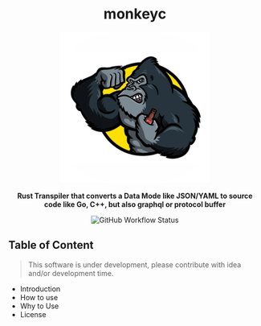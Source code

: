 <div align="center">
  <h1> monkeyc </h1>

  <img src="./docs/icons/icon-512.png" width="300" height="300" />

  <p>
    <strong> Rust Transpiler that converts a Data Mode like JSON/YAML to source code like Go, C++, but also graphql or protocol buffer </strong>
  </p>

  <p>
   <img alt="GitHub Workflow Status" src="https://img.shields.io/github/workflow/status/vincenzopalazzo/monkeyc/Sanity%20Check%20codebase?style=flat-square">
  </p>
</div>

## Table of Content

> This software is under development, please contribute with idea and/or development time.

- Introduction
- How to use
- Why to Use
- License

